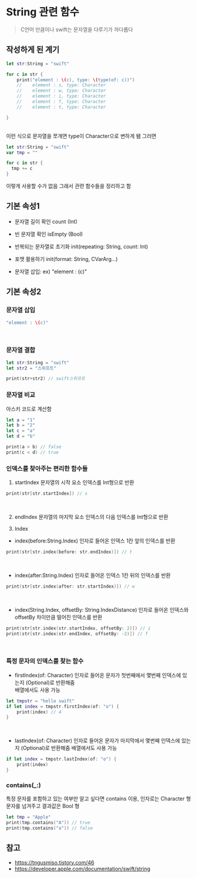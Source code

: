# String 관련 함수

> C언어 만큼이나 swift는 문자열을 다루기가 까다롭다
> <br/>

## 작성하게 된 계기

```swift
let str:String = "swift"

for c in str {
    print("element : \(c), type: \(type(of: c))")
    //    element : s, type: Character
    //    element : w, type: Character
    //    element : i, type: Character
    //    element : f, type: Character
    //    element : t, type: Character

}
```

<br/>
이런 식으로 문자열을 쪼개면 type이 Character으로 변하게 됌 그러면
<br/>

```swift
let str:String = "swift"
var tmp = ""

for c in str {
  tmp += c
}
```

이렇게 사용할 수가 없음 그래서 관련 함수들을 정리하고 함
<br/>

## 기본 속성1

- 문자열 길이 확인 count (Int)
  <br/>

- 빈 문자열 확인 isEmpty (Bool)
  <br/>

- 반복되는 문자열로 초기화 init(repeating: String, count: Int)
  <br/>

- 포맷 활용하기 init(format: String, CVarArg...)
  <br/>

- 문자열 삽입: ex) "element : \(c)"
  <br/>

## 기본 속성2

### 문자열 삽입

```swift
"element : \(c)"
```

<br/>

### 문자열 결합

```swift
let str:String = "swift"
let str2 = "스위프트"

print(str+str2) // swift스위프트
```

### 문자열 비교

아스키 코드로 계산함
<br/>

```swift
let a = "1"
let b = "2"
let c = "a"
let d = "b"

print(a > b) // false
print(c < d) // true
```

### 인덱스를 찾아주는 편리한 함수들

1. startIndex
   문자열의 시작 요소 인덱스를 Int형으로 반환
   <br/>

```swift
print(str[str.startIndex]) // s
```

<br/>

2. endIndex
   문자열의 마지막 요소 인덱스의 다음 인덱스를 Int형으로 반환
   <br/>

3. Index

- index(before:String.Index)
  인자로 들어온 인덱스 1칸 앞의 인덱스를 반환
  <br/>

```swift
print(str[str.index(before: str.endIndex)]) // t
```

<br/>

- index(after:String.Index)
  인자로 들어온 인덱스 1칸 뒤의 인덱스를 반환
  <br/>

```swift
print(str[str.index(after: str.startIndex)]) // w
```

<br/>

- index(String.Index, offsetBy: String.IndexDistance)
  인자로 들어온 인덱스와 offsetBy 차이만큼 떨어진 인덱스를 반환
  <br/>

```swift
print(str[str.index(str.startIndex, offsetBy: 2)]) // i
print(str[str.index(str.endIndex, offsetBy: -2)]) // f
```

<br/>

### 특정 문자의 인덱스를 찾는 함수

- firstIndex(of: Character)
  인자로 들어온 문자가 첫번째에서 몇번째 인덱스에 있는지 (Optional)로 반환해줌
  <br/>
  배열에서도 사용 가능
  <br/>

```swift
let tmpstr = "hello swift"
if let index = tmpstr.firstIndex(of: "o") {
    print(index) // 4
}
```

<br/>

- lastIndex(of: Character)
  인자로 들어온 문자가 마지막에서 몇번째 인덱스에 있는지 (Optional)로 반환해줌
  배열에서도 사용 가능
  <br/>

```swift
if let index = tmpstr.lastIndex(of: "o") {
    print(index)
}
```

### contains(\_:)

특정 문자를 포함하고 있는 여부만 알고 싶다면 contains 이용, 인자로는 Character 형 문자를 넘겨주고 결과값은 Bool 형
<br/>

```swift
let tmp = "Apple"
print(tmp.contains("A")) // true
print(tmp.contains("a")) // false
```

## 참고

- https://tngusmiso.tistory.com/46
  <br/>
- https://developer.apple.com/documentation/swift/string

